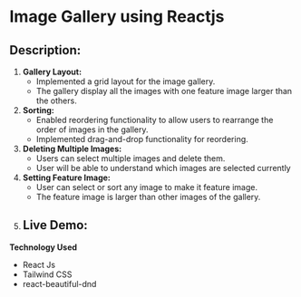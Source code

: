# Image Gallery using Reactjs

## Description:

1. **Gallery Layout:**
   - Implemented a grid layout for the image gallery.
   - The gallery display all the images with one feature image larger than the others.
2. **Sorting:**
   - Enabled reordering functionality to allow users to rearrange the order of images in the gallery.
   - Implemented drag-and-drop functionality for reordering.
3. **Deleting Multiple Images:**
   - Users can select multiple images and delete them.
   - User will be able to understand which images are selected currently
4. **Setting Feature Image:**
   - User can select or sort any image to make it feature image.
   - The feature image is larger than other images of the gallery.
5. ## **Live Demo:**

**Technology Used**

- React Js
- Tailwind CSS
- react-beautiful-dnd
